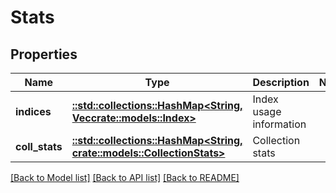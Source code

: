 # Stats

## Properties

Name | Type | Description | Notes
------------ | ------------- | ------------- | -------------
**indices** | [**::std::collections::HashMap<String, Vec<crate::models::Index>>**](array.md) | Index usage information | 
**coll_stats** | [**::std::collections::HashMap<String, crate::models::CollectionStats>**](CollectionStats.md) | Collection stats | 

[[Back to Model list]](../README.md#documentation-for-models) [[Back to API list]](../README.md#documentation-for-api-endpoints) [[Back to README]](../README.md)


